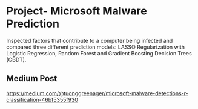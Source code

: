 # Project- Microsoft Malware Prediction
Inspected factors that contribute to a computer being infected and compared three different prediction models: LASSO Regularization with Logistic Regression, Random Forest and Gradient Boosting Decision Trees (GBDT).

## Medium Post
https://medium.com/@tuonggreenager/microsoft-malware-detections-r-classification-46bf5355f930
